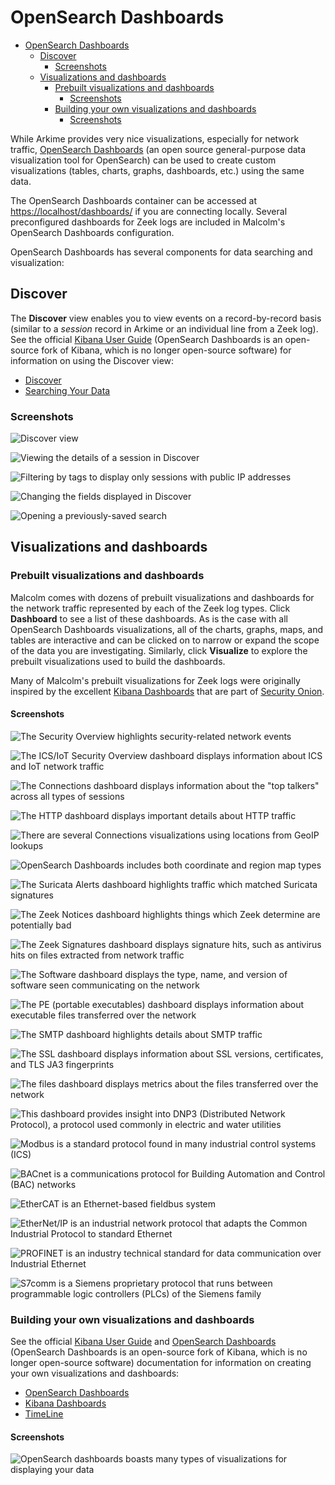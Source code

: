 # <a name="Dashboards"></a>OpenSearch Dashboards

* [OpenSearch Dashboards](#Dashboards)
    - [Discover](#Discover)
        + [Screenshots](#DiscoverGallery)
    - [Visualizations and dashboards](#DashboardsVisualizations)
        + [Prebuilt visualizations and dashboards](#PrebuiltVisualizations)
            * [Screenshots](#PrebuiltVisualizationsGallery)
        + [Building your own visualizations and dashboards](#BuildDashboard)
            * [Screenshots](#NewVisualizationsGallery)

While Arkime provides very nice visualizations, especially for network traffic, [OpenSearch Dashboards](https://opensearch.org/docs/latest/dashboards/index/) (an open source general-purpose data visualization tool for OpenSearch) can be used to create custom visualizations (tables, charts, graphs, dashboards, etc.) using the same data.

The OpenSearch Dashboards container can be accessed at [https://localhost/dashboards/](https://localhost/dashboards/) if you are connecting locally. Several preconfigured dashboards for Zeek logs are included in Malcolm's OpenSearch Dashboards configuration.

OpenSearch Dashboards has several components for data searching and visualization:

## <a name="Discover"></a>Discover

The **Discover** view enables you to view events on a record-by-record basis (similar to a *session* record in Arkime or an individual line from a Zeek log). See the official [Kibana User Guide](https://www.elastic.co/guide/en/kibana/7.10/index.html) (OpenSearch Dashboards is an open-source fork of Kibana, which is no longer open-source software) for information on using the Discover view:

* [Discover](https://www.elastic.co/guide/en/kibana/7.10/discover.html)
* [Searching Your Data](https://www.elastic.co/guide/en/kibana/7.10/search.html)

### <a name="DiscoverGallery"></a>Screenshots

![Discover view](./images/screenshots/dashboards_discover.png)

![Viewing the details of a session in Discover](./images/screenshots/dashboards_discover_table.png)

![Filtering by tags to display only sessions with public IP addresses](./images/screenshots/dashboards_add_filter.png)

![Changing the fields displayed in Discover](./images/screenshots/dashboards_fields_list.png)

![Opening a previously-saved search](./images/screenshots/dashboards_open_search.png)

## <a name="DashboardsVisualizations"></a>Visualizations and dashboards

### <a name="PrebuiltVisualizations"></a>Prebuilt visualizations and dashboards

Malcolm comes with dozens of prebuilt visualizations and dashboards for the network traffic represented by each of the Zeek log types. Click **Dashboard** to see a list of these dashboards. As is the case with all OpenSearch Dashboards visualizations, all of the charts, graphs, maps, and tables are interactive and can be clicked on to narrow or expand the scope of the data you are investigating. Similarly, click **Visualize** to explore the prebuilt visualizations used to build the dashboards.

Many of Malcolm's prebuilt visualizations for Zeek logs were originally inspired by the excellent [Kibana Dashboards](https://github.com/Security-Onion-Solutions/securityonion-elastic/tree/master/kibana/dashboards) that are part of [Security Onion](https://securityonion.net/).

#### <a name="PrebuiltVisualizationsGallery"></a>Screenshots

![The Security Overview highlights security-related network events](./images/screenshots/dashboards_security_overview.png)

![The ICS/IoT Security Overview dashboard displays information about ICS and IoT network traffic](./images/screenshots/dashboards_ics_iot_security_overview.png)

![The Connections dashboard displays information about the "top talkers" across all types of sessions](./images/screenshots/dashboards_connections.png)

![The HTTP dashboard displays important details about HTTP traffic](./images/screenshots/dashboards_http.png)

![There are several Connections visualizations using locations from GeoIP lookups](./images/screenshots/dashboards_latlon_map.png)

![OpenSearch Dashboards includes both coordinate and region map types](./images/screenshots/dashboards_region_map.png)

![The Suricata Alerts dashboard highlights traffic which matched Suricata signatures](./images/screenshots/dashboards_suricata_alerts.png)

![The Zeek Notices dashboard highlights things which Zeek determine are potentially bad](./images/screenshots/dashboards_notices.png)

![The Zeek Signatures dashboard displays signature hits, such as antivirus hits on files extracted from network traffic](./images/screenshots/dashboards_signatures.png)

![The Software dashboard displays the type, name, and version of software seen communicating on the network](./images/screenshots/dashboards_software.png)

![The PE (portable executables) dashboard displays information about executable files transferred over the network](./images/screenshots/dashboards_portable_executables.png)

![The SMTP dashboard highlights details about SMTP traffic](./images/screenshots/dashboards_smtp.png)

![The SSL dashboard displays information about SSL versions, certificates, and TLS JA3 fingerprints](./images/screenshots/dashboards_ssl.png)

![The files dashboard displays metrics about the files transferred over the network](./images/screenshots/dashboards_files_source.png)

![This dashboard provides insight into DNP3 (Distributed Network Protocol), a protocol used commonly in electric and water utilities](./images/screenshots/dashboards_dnp3.png)

![Modbus is a standard protocol found in many industrial control systems (ICS)](./images/screenshots/dashboards_modbus.png)

![BACnet is a communications protocol for Building Automation and Control (BAC) networks](./images/screenshots/dashboards_bacnet.png)

![EtherCAT is an Ethernet-based fieldbus system](./images/screenshots/dashboards_ecat.png)

![EtherNet/IP is an industrial network protocol that adapts the Common Industrial Protocol to standard Ethernet](./images/screenshots/dashboards_ethernetip.png)

![PROFINET is an industry technical standard for data communication over Industrial Ethernet](./images/screenshots/dashboards_profinet.png)

![S7comm is a Siemens proprietary protocol that runs between programmable logic controllers (PLCs) of the Siemens family](./images/screenshots/dashboards_s7comm.png)

### <a name="BuildDashboard"></a>Building your own visualizations and dashboards

See the official [Kibana User Guide](https://www.elastic.co/guide/en/kibana/7.10/index.html) and [OpenSearch Dashboards](https://opensearch.org/docs/latest/dashboards/index/) (OpenSearch Dashboards is an open-source fork of Kibana, which is no longer open-source software) documentation for information on creating your own visualizations and dashboards:

* [OpenSearch Dashboards](https://opensearch.org/docs/latest/dashboards/index/)
* [Kibana Dashboards](https://www.elastic.co/guide/en/kibana/7.10/dashboard.html)
* [TimeLine](https://www.elastic.co/guide/en/kibana/7.12/timelion.html)

#### <a name="NewVisualizationsGallery"></a>Screenshots

![OpenSearch dashboards boasts many types of visualizations for displaying your data](./images/screenshots/dashboards_new_visualization.png)